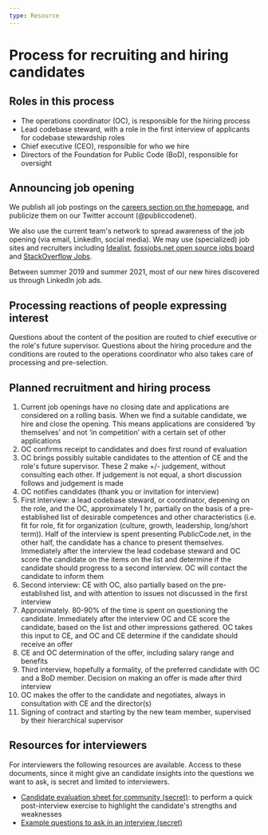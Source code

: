 ```yaml
---
type: Resource
---
```


# Process for recruiting and hiring candidates

## Roles in this process

* The operations coordinator (OC), is responsible for the hiring process
* Lead codebase steward, with a role in the first interview of applicants for codebase stewardship roles
* Chief executive (CEO), responsible for who we hire
* Directors of the Foundation for Public Code (BoD), responsible for oversight

## Announcing job opening

We publish all job postings on the [careers section on the homepage](https://publiccode.net/careers), and publicize them on our Twitter account (@publiccodenet).

We also use the current team's network to spread awareness of the job opening (via email, LinkedIn, social media). We may use (specialized) job sites and recruiters including [Idealist](https://www.idealist.org/), [fossjobs.net open source jobs board](https://www.fossjobs.net/) and [StackOverflow Jobs](https://stackoverflow.com/jobs).

Between summer 2019 and summer 2021, most of our new hires discovered us through LinkedIn job ads.

## Processing reactions of people expressing interest

Questions about the content of the position are routed to chief executive or the role's future supervisor. Questions about the hiring procedure and the conditions are routed to the operations coordinator who also takes care of processing and pre-selection.

## Planned recruitment and hiring process

1. Current job openings have no closing date and applications are considered on a rolling basis. When we find a suitable candidate, we hire and close the opening. This means applications are considered ‘by themselves’ and not ‘in competition’ with a certain set of other applications
2. OC confirms receipt to candidates and does first round of evaluation
3. OC brings possibly suitable candidates to the attention of CE and the role's future supervisor. These 2 make +/- judgement, without consulting each other. If judgement is not equal, a short discussion follows and judgement is made
4. OC notifies candidates (thank you or invitation for interview)
5. First interview: a lead codebase steward, or coordinator, depening on the role, and the OC, approximately 1 hr, partially on the basis of a pre-established list of desirable competences and other characteristics (i.e. fit for role, fit for organization (culture, growth, leadership, long/short term)). Half of the interview is spent presenting PublicCode.net, in the other half, the candidate has a chance to present themselves. Immediately after the interview the lead codebase steward and OC score the candidate on the items on the list and determine if the candidate should progress to a second interview. OC will contact the candidate to inform them
6. Second interview: CE with OC, also partially based on the pre-established list, and with attention to issues not discussed in the first interview
7. Approximately. 80-90% of the time is spent on questioning the candidate. Immediately after the interview OC and CE score the candidate, based on the list and other impressions gathered. OC takes this input to CE, and OC and CE determine if the candidate should receive an offer
8. CE and OC determination of the offer, including salary range and benefits
9. Third interview, hopefully a formality, of the preferred candidate with OC and a BoD member. Decision on making an offer is made after third interview
10. OC makes the offer to the candidate and negotiates, always in consultation with CE and the director(s)
11. Signing of contract and starting by the new team member, supervised by their hierarchical supervisor

## Resources for interviewers

For interviewers the following resources are available. Access to these documents, since it might give an candidate insights into the questions we want to ask, is secret and limited to interviewers.

* [Candidate evaluation sheet for community (secret)](https://docs.google.com/spreadsheets/d/1khdHvzk241xmkiih_4fTLj9QVdTIiK8TelBrg9QX_3k/edit#gid=0): to perform a quick post-interview exercise to highlight the candidate's strengths and weaknesses
* [Example questions to ask in an interview (secret)](https://docs.google.com/document/d/10J9i2komx8HnlPqQAMyby97ambdoU1VdHQccUO5WKYI/edit?usp=sharing)
